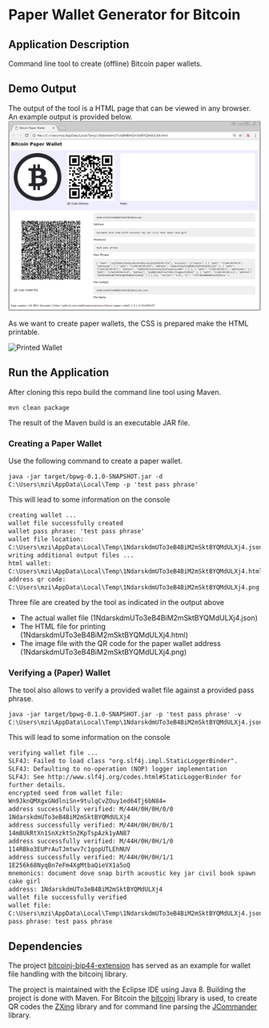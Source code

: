# Paper Wallet Generator for Bitcoin

## Application Description

Command line tool to create (offline) Bitcoin paper wallets.

## Demo Output

The output of the tool is a HTML page that can be viewed in any browser. 
An example output is provided below.
![HTML Page](/screenshots/paper_wallet_html.png)

As we want to create paper wallets, the CSS is prepared make the HTML printable.

![Printed Wallet](/screenshots/paper_wallet_printed.png)

## Run the Application

After cloning this repo build the command line tool using Maven.

```
mvn clean package
```

The result of the Maven build is an executable JAR file.

### Creating a Paper Wallet
 
Use the following command to create a paper wallet.

```
java -jar target/bpwg-0.1.0-SNAPSHOT.jar -d C:\Users\mzi\AppData\Local\Temp -p 'test pass phrase'
```

This will lead to some information on the console

```
creating wallet ...
wallet file successfully created
wallet pass phrase: 'test pass phrase'
wallet file location: C:\Users\mzi\AppData\Local\Temp\1NdarskdmUTo3eB4BiM2mSktBYQMdULXj4.json
writing additional output files ...
html wallet: C:\Users\mzi\AppData\Local\Temp\1NdarskdmUTo3eB4BiM2mSktBYQMdULXj4.html
address qr code: C:\Users\mzi\AppData\Local\Temp\1NdarskdmUTo3eB4BiM2mSktBYQMdULXj4.png
```

Three file are created by the tool as indicated in the output above
* The actual wallet file (1NdarskdmUTo3eB4BiM2mSktBYQMdULXj4.json)
* The HTML file for printing (1NdarskdmUTo3eB4BiM2mSktBYQMdULXj4.html)
* The image file with the QR code for the paper wallet address (1NdarskdmUTo3eB4BiM2mSktBYQMdULXj4.png)

### Verifying a (Paper) Wallet

The tool also allows to verify a provided wallet file against a provided pass phrase.

```
java -jar target/bpwg-0.1.0-SNAPSHOT.jar -p 'test pass phrase' -v C:\Users\mzi\AppData\Local\Temp\1NdarskdmUTo3eB4BiM2mSktBYQMdULXj4.json
```

This will lead to some information on the console

```
verifying wallet file ...
SLF4J: Failed to load class "org.slf4j.impl.StaticLoggerBinder".
SLF4J: Defaulting to no-operation (NOP) logger implementation
SLF4J: See http://www.slf4j.org/codes.html#StaticLoggerBinder for further details.
encrypted seed from wallet file: Wn9JknQMXgxGNdlniSn+9tulqCvZOuy1ed64Tj6bN84=
address successfully verified: M/44H/0H/0H/0/0 1NdarskdmUTo3eB4BiM2mSktBYQMdULXj4
address successfully verified: M/44H/0H/0H/0/1 14mBUkRtXn1SnXzktSn2KpTspAzk1yAN87
address successfully verified: M/44H/0H/0H/1/0 114RBko3EUPrAuTJmtwv7c1gopUTLEhNUV
address successfully verified: M/44H/0H/0H/1/1 1E256k68NyqBn7eFm4XgMtbaQieVX1a5oQ
mnemonics: document dove snap birth acoustic key jar civil book spawn cake girl
address: 1NdarskdmUTo3eB4BiM2mSktBYQMdULXj4
wallet file successfully verified
wallet file: C:\Users\mzi\AppData\Local\Temp\1NdarskdmUTo3eB4BiM2mSktBYQMdULXj4.json
pass phrase: test pass phrase
```

## Dependencies

The project [bitcoinj-bip44-extension](https://github.com/jonasbits/bitcoinj-bip44-extension) has served as an example for wallet file handling with the bitcoinj library. 

The project is maintained with the Eclipse IDE using Java 8. Building the project is done with Maven. 
For Bitcoin the [bitcoinj](https://bitcoinj.github.io/) library is used, 
to create QR codes the [ZXing](https://github.com/zxing/zxing) library and
for command line parsing the [JCommander](https://github.com/cbeust/jcommander) library.

